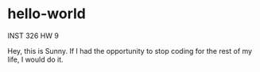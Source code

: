 # hello-world
INST 326 HW 9

Hey, this is Sunny. If I had the opportunity to stop coding for the rest of my life, I would do it.
